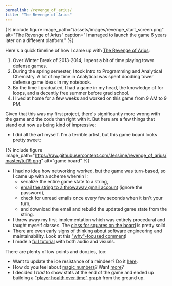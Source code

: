 ```yaml
---
permalink: /revenge_of_arius/
title: "The Revenge of Arius"
---
```


{% include figure image_path="/assets/images/revenge_start_screen.png" alt="The Revenge of Arius" caption="I managed to launch the game 6 years later on a different platform." %}


Here's a quick timeline of how I came up with [The Revenge of Arius](https://github.com/Jessime/revenge_of_arius):

1. Over Winter Break of 2013-2014, I spent a bit of time playing tower defense games.
2. During the spring semester, I took Intro to Programming and Analytical Chemistry. A lot of my time in Analytical was spent doodling tower defense game ideas in my notebook.
3. By the time I graduated, I had a game in my head, the knowledge of for loops, and a decently free summer before grad school.
4. I lived at home for a few weeks and worked on this game from 9 AM to 9 PM.

Given that this was my first project, there's significantly more wrong with the game and the code than right with it. But here are a few things that stand out now as being kind of impressive:

* I did all the art myself. I'm a terrible artist, but this game board looks pretty sweet:

{% include figure image_path="https://raw.githubusercontent.com/Jessime/revenge_of_arius/master/tut19.png" alt="game board" %}


* I had no idea how networking worked, but the game was turn-based, so I came up with a scheme wherein I:
  * serialize the entire game state to a string,
  * [email the string to a throwaway gmail account](https://github.com/Jessime/revenge_of_arius/blob/master/mails.py#L247) (ignore the password),
  * check for unread emails once every few seconds when it isn't your turn,
  * and download the email and rebuild the updated game state from the string.
 * I threw away my first implementation which was entirely procedural and taught myself classes. The [class for squares on the board](https://github.com/Jessime/revenge_of_arius/blob/master/nodes.py#L11) is pretty solid.
 * There are even early signs of thinking about software engineering and maintainability. Look at this ["why"-focused comment](https://github.com/Jessime/revenge_of_arius/blob/master/nodes.py#L184)!
* I made a [full tutorial](https://github.com/Jessime/revenge_of_arius/blob/master/audio.py#L11) with both audio and visuals.

There are plenty of low points and doozies, too:

* Want to update the ice resistance of a reindeer? Do it [here](https://github.com/Jessime/revenge_of_arius/blob/master/unit_stats.py#L6).
* How do you feel about [magic numbers](https://github.com/Jessime/revenge_of_arius/blob/master/track_card.py#L19)? Want [more](https://github.com/Jessime/revenge_of_arius/blob/master/track_card.py#L59)?
* I decided I _had_ to show stats at the end of the game and ended up building a ["player health over time" graph](https://github.com/Jessime/revenge_of_arius/blob/master/end.py#L3) from the ground up.
